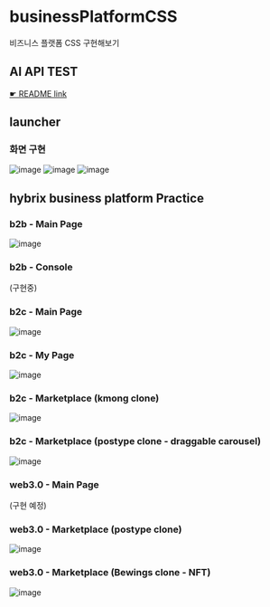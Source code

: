 # businessPlatformCSS
비즈니스 플랫폼 CSS 구현해보기 

## AI API TEST
[☛ README link](https://github.com/dltmddus1998/businessPlatformCSS/blob/main/hybrix_platform-backend/Readme.md)

## launcher
### 화면 구현
![image](https://user-images.githubusercontent.com/73332608/218963819-2fb5dd00-d1c4-45fd-9480-882049d811fe.png)
![image](https://user-images.githubusercontent.com/73332608/218963989-96814338-730f-4c02-8a7b-8134b1ba5ca2.png)
![image](https://user-images.githubusercontent.com/73332608/218964016-c15e423a-2210-440d-96cc-2b4134092590.png)



## hybrix business platform Practice
### b2b - Main Page
![image](https://user-images.githubusercontent.com/73332608/220821044-e164f738-5600-4d95-9dcc-aa98f044a681.png)


### b2b - Console
(구현중)


### b2c - Main Page
![image](https://user-images.githubusercontent.com/73332608/220821909-c5d49ee3-cece-4668-a56b-a9a4be805dde.png)

### b2c - My Page
![image](https://user-images.githubusercontent.com/73332608/220821839-a1fbb6a4-a82a-4acc-afc5-79a00d9e4b4a.png)

### b2c - Marketplace (kmong clone)
![image](https://user-images.githubusercontent.com/73332608/221122966-7ed12111-1c19-417d-b9f5-9d10ee8ab606.png)

### b2c - Marketplace (postype clone - draggable carousel)
![image](https://user-images.githubusercontent.com/73332608/221785442-5130122c-1c94-467f-a888-13f37296d7f4.png)

### web3.0 - Main Page
(구현 예정)

### web3.0 - Marketplace (postype clone)
![image](https://user-images.githubusercontent.com/73332608/222660963-c5e03ebf-6eb0-4d6b-b966-563871656c1a.png)

### web3.0 - Marketplace (Bewings clone - NFT)
![image](https://user-images.githubusercontent.com/73332608/222661147-2688049d-0766-4073-b8de-16f3f9a22d29.png)

